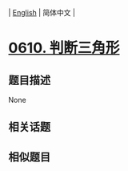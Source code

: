 
| [English](README_EN.md) | 简体中文 |
# [0610. 判断三角形](https://leetcode-cn.com/problems/triangle-judgement/)
## 题目描述
None
## 相关话题

## 相似题目

